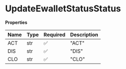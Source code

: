 # UpdateEwalletStatusStatus

**Properties**

| Name | Type | Required | Description |
| :--- | :--- | :------- | :---------- |
| ACT  | str  | ✅       | "ACT"       |
| DIS  | str  | ✅       | "DIS"       |
| CLO  | str  | ✅       | "CLO"       |
